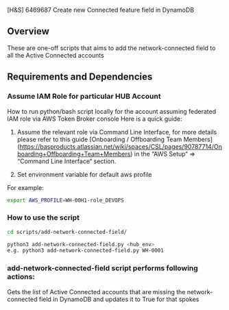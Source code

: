 [H&S] 6469687 Create new Connected feature field in DynamoDB

## Overview

These are one-off scripts that aims to add the network-connected field to all the Active Connected accounts

## Requirements and Dependencies

### Assume IAM Role for particular HUB Account

How to run python/bash script locally for the account assuming federated IAM role via AWS Token Broker console
Here is a quick guide:

1. Assume the relevant role via Command Line Interface, for more details please refer to this guide [Onboarding / Offboarding Team Members] (<https://basproducts.atlassian.net/wiki/spaces/CSL/pages/90787714/Onboarding+Offboarding+Team+Members>) in the “AWS Setup“ => “Command Line Interface“ section.

2. Set environment variable for default aws profile

For example:
```bash
export AWS_PROFILE=WH-00H1-role_DEVOPS
```

### How to use the script

```bash
cd scripts/add-network-connected-field/

python3 add-network-connected-field.py <hub_env>
e.g. python3 add-network-connected-field.py WH-0001
```

###  add-network-connected-field script performs following actions:

Gets the list of Active Connected accounts that are missing the network-connected field in DynamoDB and updates it to True for that spokes
